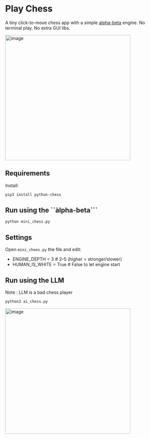 # Play Chess

A tiny click-to-move chess app with a simple [alpha-beta](https://en.wikipedia.org/wiki/Alpha%E2%80%93beta_pruning) engine.
No terminal play. No extra GUI libs.

<img width="400" height="400" alt="image" src="https://github.com/user-attachments/assets/0cd102c7-78dc-4057-86f6-6f6b69c8c2cb" />


## Requirements

Install:
```bash
pip3 install python-chess
```

## Run using the ``àlpha-beta```

```bash
python mini_chess.py
```

## Settings

Open ```mini_chees.py``` the file and edit:

- ENGINE_DEPTH = 3       # 2–5 (higher = stronger/slower)
- HUMAN_IS_WHITE = True  # False to let engine start


## Run using the LLM

Note : LLM is a bad chess player

```bash
python3 ai_chess.py
```

<img width="400" height="400" alt="image" src="https://github.com/user-attachments/assets/5ad5d182-2b0f-43d9-81f0-606e7e29cd17" />


